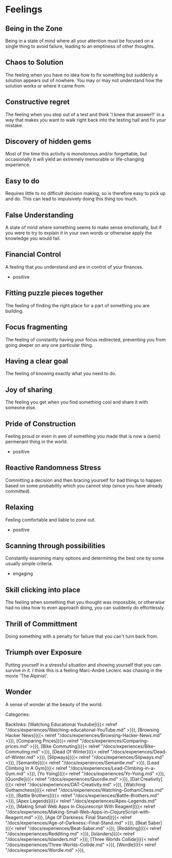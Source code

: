 # Feelings

## Being in the Zone

Being in a state of mind where all your attention must be focused on a single thing to avoid failure, leading to an emptiness of other thoughts.


## Chaos to Solution

The feeling when you have no idea how to fix something but suddenly a solution appears out of nowhere. You may or may not understand how the solution works or where it came from.


## Constructive regret

The feeling when you step out of a test and think 'I knew that answer!!' in a way that makes you want to walk right back into the testing hall and fix your mistake.


## Discovery of hidden gems

Most of the time this activity is monotonous and/or forgettable, but occasionally it will yield an extremely memorable or life-changing experience.


## Easy to do

Requires little to no difficult decision making, so is therefore easy to pick up and do. This can lead to impulsively doing this thing too much.


## False Understanding

A state of mind where something seems to make sense emotionally, but if you were to try to explain it in your own words or otherwise apply the knowledge you would fail.


## Financial Control

A feeling that you understand and are in control of your finances.

  - positive

## Fitting puzzle pieces together

The feeling of finding the right place for a part of something you are building.


## Focus fragmenting

The feeling of constantly having your focus redirected, preventing you from going deeper on any one particular thing.


## Having a clear goal

The feeling of knowing exactly what you need to do.


## Joy of sharing

The feeling you get when you find something cool and share it with someone else.


## Pride of Construction

Feeling proud or even in awe of something you made that is now a (semi) permenant thing in the world. 

  - positive

## Reactive Randomness Stress

Committing a decision and then bracing yourself for bad things to happen based on some probability which you cannot stop (since you have already committed).


## Relaxing

Feeling comfortable and liable to zone out.

  - positive

## Scanning through possibilities

Constantly examining many options and determining the best one by some usually simple criteria.

  - engaging

## Skill clicking into place

The feeling when something that you thought was impossible, or otherwise had no idea how to even approach doing, you can suddenly do effortlessly.


## Thrill of Committment

Doing something with a penalty for failure that you can't turn back from.


## Triumph over Exposure

Putting yourself in a stressful situation and showing yourself that you can survive in it. I think this is a feeling Marc-André Leclerc was chasing in the movie 'The Alpinist'.


## Wonder

A sense of wonder at the beauty of the world.

Categories:

Backlinks: [Watching Educational Youtube]({{< relref "/docs/experiences/Watching-educational-YouTube.md" >}}), 
[Browsing Hacker News]({{< relref "/docs/experiences/Browsing-Hacker-News.md" >}}), 
[Comparing Prices]({{< relref "/docs/experiences/Comparing-prices.md" >}}), 
[Bike Commuting]({{< relref "/docs/experiences/Bike-Commuting.md" >}}), 
[Dead Of Winter]({{< relref "/docs/experiences/Dead-of-Winter.md" >}}), 
[Slipways]({{< relref "/docs/experiences/Slipways.md" >}}), 
[Semantle]({{< relref "/docs/experiences/Semantle.md" >}}), 
[Lead Climbing In A Gym]({{< relref "/docs/experiences/Lead-Climbing-in-a-Gym.md" >}}), 
[Yo Yoing]({{< relref "/docs/experiences/Yo-Yoing.md" >}}), 
[Quordle]({{< relref "/docs/experiences/Quordle.md" >}}), 
[Dat Creativity]({{< relref "/docs/experiences/DAT-Creativity.md" >}}), 
[Watching Gothamchess]({{< relref "/docs/experiences/Watching-GothamChess.md" >}}), 
[Battle Brothers]({{< relref "/docs/experiences/Battle-Brothers.md" >}}), 
[Apex Legends]({{< relref "/docs/experiences/Apex-Legends.md" >}}), 
[Making Small Web Apps In Clojurescript With Reagent]({{< relref "/docs/experiences/Making-Small-Web-Apps-in-ClojureScript-with-Reagent.md" >}}), 
[Age Of Darkness: Final Stand]({{< relref "/docs/experiences/Age-of-Darkness:-Final-Stand.md" >}}), 
[Beat Saber]({{< relref "/docs/experiences/Beat-Saber.md" >}}), 
[Redditing]({{< relref "/docs/experiences/Redditing.md" >}}), 
[Islanders]({{< relref "/docs/experiences/Islanders.md" >}}), 
[Three Worlds Collide]({{< relref "/docs/experiences/Three-Worlds-Collide.md" >}}), 
[Wordle]({{< relref "/docs/experiences/Wordle.md" >}}), 
